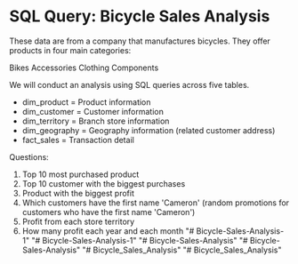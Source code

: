 # SQL Query: Bicycle Sales Analysis


These data are from a company that manufactures bicycles. They offer products in four main categories:

Bikes 
Accessories 
Clothing 
Components


We will conduct an analysis using SQL queries across five tables.

- dim_product = Product information
- dim_customer = Customer information
- dim_territory = Branch store information
- dim_geography = Geography information (related customer address)
- fact_sales = Transaction detail

Questions:

1. Top 10 most purchased product
2. Top 10 customer with the biggest purchases
3. Product with the biggest profit
4. Which customers have the first name 'Cameron' (random promotions for customers who have the first name 'Cameron')
5. Profit from each store territory
6. How many profit each year and each month
"# Bicycle-Sales-Analysis-1" 
"# Bicycle-Sales-Analysis-1" 
"# Bicycle-Sales-Analysis" 
"# Bicycle-Sales-Analysis" 
"# Bicycle_Sales_Analysis" 
"# Bicycle_Sales_Analysis" 
